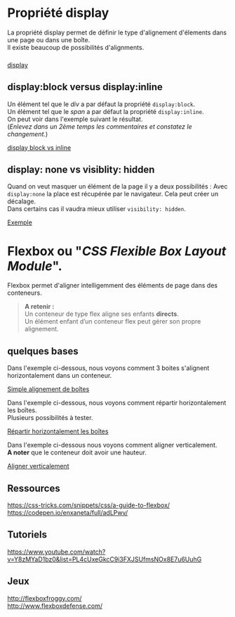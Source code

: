 
# Propriété display 
La propriété display permet de définir le type d'alignement d'élements dans une page ou dans une boîte.  
Il existe beaucoup de possibilités d'alignments.  
###
[display](https://developer.mozilla.org/fr/docs/Web/CSS/display)

## display:block versus display:inline
Un élément tel que le _div_ a par défaut la propriété `display:block`.  
Un élément tel que le _span_ a par défaut la propriété `display:inline`.  
On peut voir dans l'exemple suivant le résultat.  
  (_Enlevez dans un 2ème temps les commentaires et constatez le changement._)
  
  [display block vs inline](https://codepen.io/seasgit/pen/mdLMoOZ)

## display: none vs visiblity: hidden
Quand on veut masquer un élément de la page il y a deux possibilités : 
Avec `display:none` la place est récupérée par le navigateur. Cela peut créer un décalage.    
Dans certains cas il vaudra mieux utiliser `visibility: hidden`.  

[Exemple](https://codepen.io/seasgit/pen/wvjqOeM)


# Flexbox  ou "_CSS Flexible Box Layout Module_". 
Flexbox permet d'aligner intelligemment des éléments de page dans des conteneurs.  

> __A retenir :__  
	Un conteneur de type flex aligne ses enfants __directs__.  
	Un élément enfant d’un conteneur flex peut gérer son propre alignement.  

## quelques bases
Dans l'exemple ci-dessous, nous voyons comment 3 boites s'alignent horizontalement dans un conteneur.  

[Simple alignement de boîtes](https://codepen.io/seasgit/pen/XWqaGqY)

Dans l'exemple ci-dessous, nous voyons comment répartir horizontalement les boîtes.  
Plusieurs possibilités à tester.  

[Répartir horizontalement les boîtes](https://codepen.io/seasgit/pen/PoeKLXN)

Dans l'exemple ci-dessous nous voyons comment aligner verticalement.  
__A noter__ que le conteneur doit avoir une hauteur.

[Aligner verticalement](https://codepen.io/seasgit/pen/oNdeVVr)

## Ressources   
https://css-tricks.com/snippets/css/a-guide-to-flexbox/    
https://codepen.io/enxaneta/full/adLPwv/  

## Tutoriels
https://www.youtube.com/watch?v=Y8zMYaD1bz0&list=PL4cUxeGkcC9i3FXJSUfmsNOx8E7u6UuhG  

## Jeux
http://flexboxfroggy.com/    
http://www.flexboxdefense.com/  

